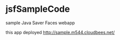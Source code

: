 jsfSampleCode
=============

sample Java Saver Faces webapp

this app deployed http://sample.m544.cloudbees.net/
